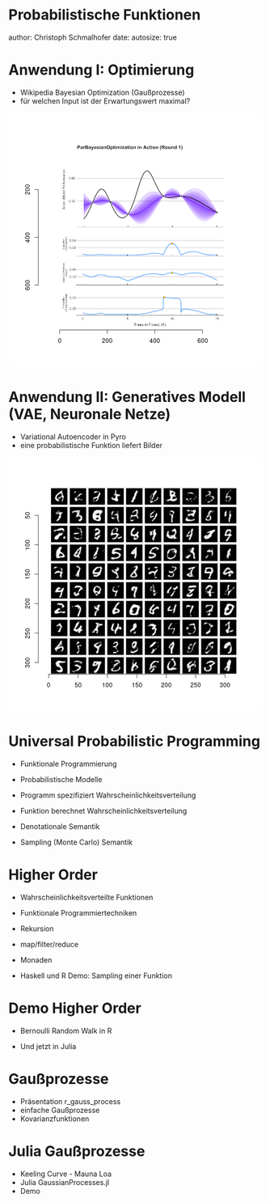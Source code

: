 Probabilistische Funktionen
========================================================
author: Christoph Schmalhofer
date: 
autosize: true

Anwendung I: Optimierung
========================================================
- Wikipedia Bayesian Optimization (Gaußprozesse)
- für welchen Input ist der Erwartungswert maximal?

![plot of chunk unnamed-chunk-1](bobkonf-figure/unnamed-chunk-1-1.png)


Anwendung II: Generatives Modell (VAE, Neuronale Netze)
========================================================

- Variational Autoencoder in Pyro
- eine probabilistische Funktion liefert Bilder

![plot of chunk unnamed-chunk-2](bobkonf-figure/unnamed-chunk-2-1.png)


Universal Probabilistic Programming
========================================================

- Funktionale Programmierung

- Probabilistische Modelle

- Programm spezifiziert Wahrscheinlichkeitsverteilung

- Funktion berechnet Wahrscheinlichkeitsverteilung

- Denotationale Semantik

- Sampling (Monte Carlo) Semantik

Higher Order 
========================================================

- Wahrscheinlichkeitsverteilte Funktionen

- Funktionale Programmiertechniken

- Rekursion

- map/filter/reduce

- Monaden

- Haskell und R Demo: Sampling einer Funktion

Demo Higher Order
========================================================

- Bernoulli Random Walk in R

- Und jetzt in Julia


Gaußprozesse
========================================================

- Präsentation r_gauss_process
- einfache Gaußprozesse
- Kovarianzfunktionen

Julia Gaußprozesse
========================================================

- Keeling Curve - Mauna Loa
- Julia GaussianProcesses.jl
- Demo


